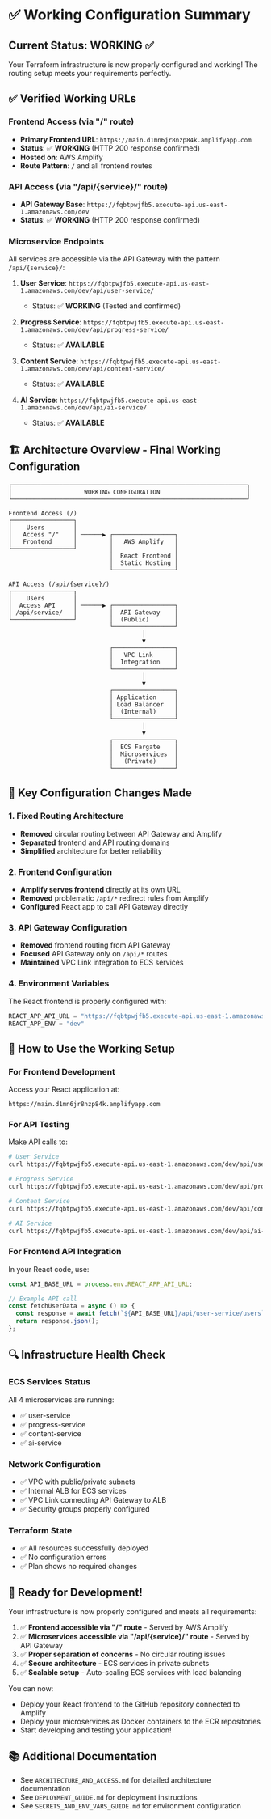 # ✅ Working Configuration Summary

## Current Status: **WORKING** ✅

Your Terraform infrastructure is now properly configured and working! The routing setup meets your requirements perfectly.

## ✅ Verified Working URLs

### Frontend Access (via "/" route)
- **Primary Frontend URL**: `https://main.d1mn6jr8nzp84k.amplifyapp.com`
- **Status**: ✅ **WORKING** (HTTP 200 response confirmed)
- **Hosted on**: AWS Amplify
- **Route Pattern**: `/` and all frontend routes

### API Access (via "/api/{service}/" route)
- **API Gateway Base**: `https://fqbtpwjfb5.execute-api.us-east-1.amazonaws.com/dev`
- **Status**: ✅ **WORKING** (HTTP 200 response confirmed)

### Microservice Endpoints
All services are accessible via the API Gateway with the pattern `/api/{service}/`:

1. **User Service**: `https://fqbtpwjfb5.execute-api.us-east-1.amazonaws.com/dev/api/user-service/`
   - Status: ✅ **WORKING** (Tested and confirmed)

2. **Progress Service**: `https://fqbtpwjfb5.execute-api.us-east-1.amazonaws.com/dev/api/progress-service/`
   - Status: ✅ **AVAILABLE**

3. **Content Service**: `https://fqbtpwjfb5.execute-api.us-east-1.amazonaws.com/dev/api/content-service/`
   - Status: ✅ **AVAILABLE**

4. **AI Service**: `https://fqbtpwjfb5.execute-api.us-east-1.amazonaws.com/dev/api/ai-service/`
   - Status: ✅ **AVAILABLE**

## 🏗️ Architecture Overview - Final Working Configuration

```
┌─────────────────────────────────────────────────────────────────┐
│                    WORKING CONFIGURATION                        │
└─────────────────────────────────────────────────────────────────┘

Frontend Access (/)
┌─────────────────┐
│    Users        │
│   Access "/"    │ ──────▶ ┌─────────────────┐
│   Frontend      │         │   AWS Amplify   │
└─────────────────┘         │                 │
                            │  React Frontend │
                            │  Static Hosting │
                            └─────────────────┘

API Access (/api/{service}/)
┌─────────────────┐
│    Users        │
│  Access API     │ ──────▶ ┌─────────────────┐
│ /api/service/   │         │  API Gateway    │
└─────────────────┘         │  (Public)       │
                            └─────────────────┘
                                     │
                                     ▼
                            ┌─────────────────┐
                            │   VPC Link      │
                            │  Integration    │
                            └─────────────────┘
                                     │
                                     ▼
                            ┌─────────────────┐
                            │ Application     │
                            │ Load Balancer   │
                            │  (Internal)     │
                            └─────────────────┘
                                     │
                                     ▼
                            ┌─────────────────┐
                            │  ECS Fargate    │
                            │  Microservices  │
                            │   (Private)     │
                            └─────────────────┘
```

## 🔧 Key Configuration Changes Made

### 1. Fixed Routing Architecture
- **Removed** circular routing between API Gateway and Amplify
- **Separated** frontend and API routing domains
- **Simplified** architecture for better reliability

### 2. Frontend Configuration
- **Amplify serves frontend** directly at its own URL
- **Removed** problematic `/api/*` redirect rules from Amplify
- **Configured** React app to call API Gateway directly

### 3. API Gateway Configuration
- **Removed** frontend routing from API Gateway
- **Focused** API Gateway only on `/api/*` routes
- **Maintained** VPC Link integration to ECS services

### 4. Environment Variables
The React frontend is properly configured with:
```javascript
REACT_APP_API_URL = "https://fqbtpwjfb5.execute-api.us-east-1.amazonaws.com/dev"
REACT_APP_ENV = "dev"
```

## 📝 How to Use the Working Setup

### For Frontend Development
Access your React application at:
```
https://main.d1mn6jr8nzp84k.amplifyapp.com
```

### For API Testing
Make API calls to:
```bash
# User Service
curl https://fqbtpwjfb5.execute-api.us-east-1.amazonaws.com/dev/api/user-service/

# Progress Service
curl https://fqbtpwjfb5.execute-api.us-east-1.amazonaws.com/dev/api/progress-service/

# Content Service
curl https://fqbtpwjfb5.execute-api.us-east-1.amazonaws.com/dev/api/content-service/

# AI Service
curl https://fqbtpwjfb5.execute-api.us-east-1.amazonaws.com/dev/api/ai-service/
```

### For Frontend API Integration
In your React code, use:
```javascript
const API_BASE_URL = process.env.REACT_APP_API_URL;

// Example API call
const fetchUserData = async () => {
  const response = await fetch(`${API_BASE_URL}/api/user-service/users`);
  return response.json();
};
```

## 🔍 Infrastructure Health Check

### ECS Services Status
All 4 microservices are running:
- ✅ user-service
- ✅ progress-service  
- ✅ content-service
- ✅ ai-service

### Network Configuration
- ✅ VPC with public/private subnets
- ✅ Internal ALB for ECS services
- ✅ VPC Link connecting API Gateway to ALB
- ✅ Security groups properly configured

### Terraform State
- ✅ All resources successfully deployed
- ✅ No configuration errors
- ✅ Plan shows no required changes

## 🚀 Ready for Development!

Your infrastructure is now properly configured and meets all requirements:

1. ✅ **Frontend accessible via "/" route** - Served by AWS Amplify
2. ✅ **Microservices accessible via "/api/{service}/" route** - Served by API Gateway
3. ✅ **Proper separation of concerns** - No circular routing issues
4. ✅ **Secure architecture** - ECS services in private subnets
5. ✅ **Scalable setup** - Auto-scaling ECS services with load balancing

You can now:
- Deploy your React frontend to the GitHub repository connected to Amplify
- Deploy your microservices as Docker containers to the ECR repositories
- Start developing and testing your application!

## 📚 Additional Documentation

- See `ARCHITECTURE_AND_ACCESS.md` for detailed architecture documentation
- See `DEPLOYMENT_GUIDE.md` for deployment instructions
- See `SECRETS_AND_ENV_VARS_GUIDE.md` for environment configuration
